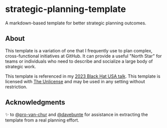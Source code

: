 # strategic-planning-template
A markdown-based template for better strategic planning outcomes.

## About
This template is a variation of one that I frequently use to plan complex, cross-functional initiatives at GitHub.  It can provide a useful "North Star" for teams or individuals who need to describe and socialize a large body of strategic work.

This template is referenced in my [2023 Black Hat USA talk](https://www.blackhat.com/us-23/briefings/schedule/index.html#i-was-tasked-with-enrolling-millions-of-developers-in-fa---heres-what-happened-32925).  This template is licensed with [The Unlicense](https://choosealicense.com/licenses/unlicense/) and may be used in any setting without restriction.

## Acknowledgments
✨ to [@pro-van-chur](https://github.com/pro-van-chur) and [@davebunte](https://github.com/davebunte) for assistance in extracting the template from a real planning effort.

